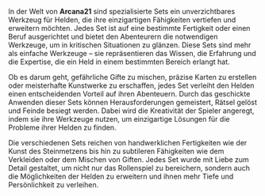 In der Welt von **Arcana21** sind spezialisierte Sets ein unverzichtbares Werkzeug für Helden, die ihre einzigartigen Fähigkeiten vertiefen und erweitern möchten. Jedes Set ist auf eine bestimmte Fertigkeit oder einen Beruf ausgerichtet und bietet den Abenteurern die notwendigen Werkzeuge, um in kritischen Situationen zu glänzen. Diese Sets sind mehr als einfache Werkzeuge – sie repräsentieren das Wissen, die Erfahrung und die Expertise, die ein Held in einem bestimmten Bereich erlangt hat.  
  
Ob es darum geht, gefährliche Gifte zu mischen, präzise Karten zu erstellen oder meisterhafte Kunstwerke zu erschaffen, jedes Set verleiht den Helden einen entscheidenden Vorteil auf ihren Abenteuern. Durch das geschickte Anwenden dieser Sets können Herausforderungen gemeistert, Rätsel gelöst und Feinde besiegt werden. Dabei wird die Kreativität der Spieler angeregt, indem sie ihre Werkzeuge nutzen, um einzigartige Lösungen für die Probleme ihrer Helden zu finden.  
  
Die verschiedenen Sets reichen von handwerklichen Fertigkeiten wie der Kunst des Steinmetzens bis hin zu subtileren Fähigkeiten wie dem Verkleiden oder dem Mischen von Giften. Jedes Set wurde mit Liebe zum Detail gestaltet, um nicht nur das Rollenspiel zu bereichern, sondern auch die Möglichkeiten der Helden zu erweitern und ihnen mehr Tiefe und Persönlichkeit zu verleihen.
